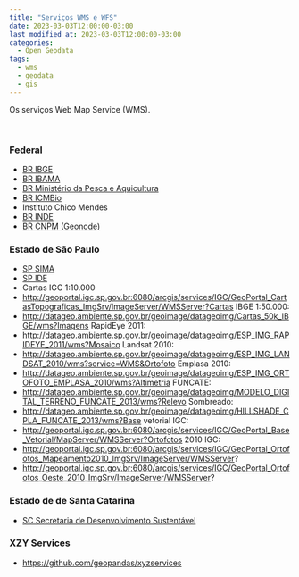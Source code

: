```yaml
---
title: "Serviços WMS e WFS"
date: 2023-03-03T12:00:00-03:00
last_modified_at: 2023-03-03T12:00:00-03:00
categories:
  - Open Geodata
tags:
  - wms
  - geodata
  - gis
---
```


Os serviços Web Map Service (WMS).

<br>

### Federal

- [BR IBGE](http://www.geoservicos.ibge.gov.br/geoserver/ows)
- [BR IBAMA](http://siscom.ibama.gov.br/geoserver/ows)
- [BR Ministério da Pesca e Aquicultura](http://sinpesq.mpa.gov.br/geoserver/ows)
- [BR ICMBio](http://mapas.icmbio.gov.br/geoserver/ows)
- Instituto Chico Mendes
- [BR INDE](https://inde.gov.br/CatalogoGeoservicos)
- [BR CNPM (Geonode)](http://geoinfo.cnpm.embrapa.br/layers/geonode:mosaico3)

### Estado de São Paulo

- [SP SIMA](http://datageo.ambiente.sp.gov.br/geoserver/ows)
- [SP IDE](http://www.idesp.sp.gov.br/)
- Cartas IGC 1:10.000
- http://geoportal.igc.sp.gov.br:6080/arcgis/services/IGC/GeoPortal_CartasTopograficas_ImgSrv/ImageServer/WMSServer?Cartas IBGE 1:50.000:
- http://datageo.ambiente.sp.gov.br/geoimage/datageoimg/Cartas_50k_IBGE/wms?Imagens RapidEye 2011:
- http://datageo.ambiente.sp.gov.br/geoimage/datageoimg/ESP_IMG_RAPIDEYE_2011/wms?Mosaico Landsat 2010:
- http://datageo.ambiente.sp.gov.br/geoimage/datageoimg/ESP_IMG_LANDSAT_2010/wms?service=WMS&Ortofoto Emplasa 2010:
- http://datageo.ambiente.sp.gov.br/geoimage/datageoimg/ESP_IMG_ORTOFOTO_EMPLASA_2010/wms?Altimetria FUNCATE:
- http://datageo.ambiente.sp.gov.br/geoimage/datageoimg/MODELO_DIGITAL_TERRENO_FUNCATE_2013/wms?Relevo Sombreado:
- http://datageo.ambiente.sp.gov.br/geoimage/datageoimg/HILLSHADE_CPLA_FUNCATE_2013/wms?Base vetorial IGC:
- http://geoportal.igc.sp.gov.br:6080/arcgis/services/IGC/GeoPortal_Base_Vetorial/MapServer/WMSServer?Ortofotos 2010 IGC:
- http://geoportal.igc.sp.gov.br:6080/arcgis/services/IGC/GeoPortal_Ortofotos_Mapeamento2010_ImgSrv/ImageServer/WMSServer?
- http://geoportal.igc.sp.gov.br:6080/arcgis/services/IGC/GeoPortal_Ortofotos_Oeste_2010_ImgSrv/ImageServer/WMSServer?

### Estado de de Santa Catarina

- [SC Secretaria de Desenvolvimento Sustentável](http://www.aguas.sc.gov.br/geoserver/ows)

### XZY Services

- https://github.com/geopandas/xyzservices
